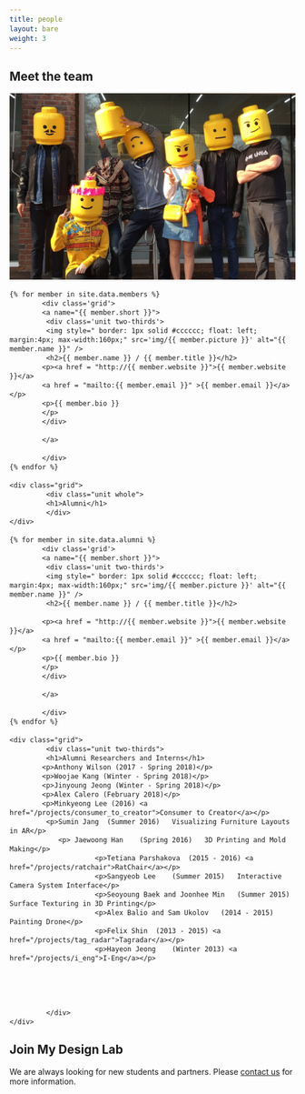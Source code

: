 ```yaml
---
title: people
layout: bare
weight: 3
---
```





<section class="people">
<div class="grid">
		 <div class="unit whole">
		 <h1>Meet the team</h1>
		 <img src="img/all.jpg" alt="image of all lab members">
		 </div>
</div>

	{% for member in site.data.members %}		
			<div class='grid'>
			<a name="{{ member.short }}">
			 <div class='unit two-thirds'>
			 <img style=" border: 1px solid #cccccc; float: left; margin:4px; max-width:160px;" src='img/{{ member.picture }}' alt="{{ member.name }}" />
			 <h2>{{ member.name }} / {{ member.title }}</h2>
			<p><a href = "http://{{ member.website }}">{{ member.website }}</a>
			<a href = "mailto:{{ member.email }}" >{{ member.email }}</a></p>
			<p>{{ member.bio }}
			</p>
			</div>

			</a>

			</div>
	{% endfor %}

	<div class="grid">
			 <div class="unit whole">
			 <h1>Alumni</h1>
			 </div>
	</div>

	{% for member in site.data.alumni %}		
			<div class='grid'>
			<a name="{{ member.short }}">
			 <div class='unit two-thirds'>
			 <img style=" border: 1px solid #cccccc; float: left; margin:4px; max-width:160px;" src='img/{{ member.picture }}' alt="{{ member.name }}" />
			 <h2>{{ member.name }} / {{ member.title }}</h2>
			 
			<p><a href = "http://{{ member.website }}">{{ member.website }}</a>
			<a href = "mailto:{{ member.email }}" >{{ member.email }}</a></p>
			<p>{{ member.bio }}
			</p>
			</div>

			</a>

			</div>
	{% endfor %}

	<div class="grid">
			 <div class="unit two-thirds">
			 <h1>Alumni Researchers and Interns</h1>
			<p>Anthony Wilson (2017 - Spring 2018)</p>
			<p>Woojae Kang (Winter - Spring 2018)</p>
			<p>Jinyoung Jeong (Winter - Spring 2018)</p>
			<p>Alex Calero (February 2018)</p>
			<p>Minkyeong Lee (2016) <a href="/projects/consumer_to_creator">Consumer to Creator</a></p>
			 <p>Sumin Jang	(Summer 2016)	Visualizing Furniture Layouts in AR</p>
			 	<p> Jaewoong Han	(Spring 2016)	3D Printing and Mold Making</p>
			 			 <p>Tetiana Parshakova	(2015 - 2016) <a href="/projects/ratchair">RatChair</a></p>
			 			 <p>Sangyeob Lee	(Summer 2015)	Interactive Camera System Interface</p>
			 			 <p>Seoyoung Baek and Joonhee Min	(Summer 2015)	Surface Texturing in 3D Printing</p>
			 			 <p>Alex Balio and Sam Ukolov	(2014 - 2015)	Painting Drone</p>
			 			 <p>Felix Shin	(2013 - 2015) <a href="/projects/tag_radar">Tagradar</a></p>
			 			 <p>Hayeon Jeong	(Winter 2013) <a href="/projects/i_eng">I-Eng</a></p>





			 </div>
	</div>


</section>


<section class = "join">
 <div class='grid'>
  <div class = "unit two-thirds" >
    <h1>Join My Design Lab</h1>
    <p>We are always looking for new students and partners. Please <a href="/contact/">contact us</a> for more information.</p>
   </div>
</div>
</section>
